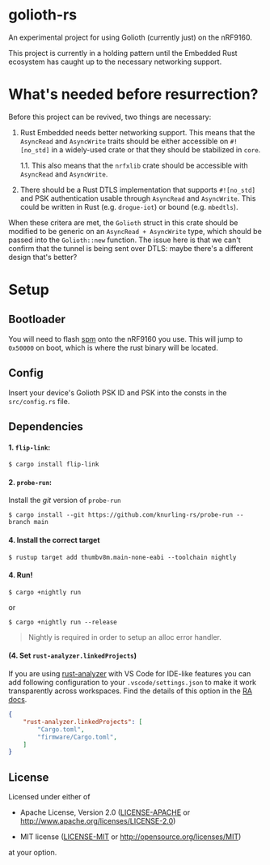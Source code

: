 # golioth-rs

An experimental project for using Golioth (currently just) on the nRF9160.

This project is currently in a holding pattern until the Embedded Rust ecosystem has caught up to the necessary networking support.

# What's needed before resurrection? 

Before this project can be revived, two things are necessary:

1. Rust Embedded needs better networking support. This means that the `AsyncRead` and `AsyncWrite` traits
should be either accessible on `#![no_std]` in a widely-used crate or that they should be stabilized in `core`.

    1.1. This also means that the `nrfxlib` crate should be accessible with `AsyncRead` and `AsyncWrite`.

2. There should be a Rust DTLS implementation that supports `#![no_std]` and PSK authentication usable through `AsyncRead` and `AsyncWrite`. This could be written in Rust (e.g. `drogue-iot`) or bound (e.g. `mbedtls`).

When these critera are met, the `Golioth` struct in this crate should be modified to be generic on an `AsyncRead + AsyncWrite` type, which should be passed into the `Golioth::new` function. The issue here is that we can't confirm that the tunnel is being sent over DTLS: maybe there's a different design
that's better?

# Setup

## Bootloader

You will need to flash [spm](https://github.com/nrfconnect/sdk-nrf/tree/master/samples/spm) onto the nRF9160 you use.
This will jump to `0x50000` on boot, which is where the rust binary will be located.

## Config

Insert your device's Golioth PSK ID and PSK into the consts in the `src/config.rs` file.

## Dependencies

#### 1. `flip-link`:

```console
$ cargo install flip-link
```

#### 2. `probe-run`:

Install the *git* version of `probe-run`

```console
$ cargo install --git https://github.com/knurling-rs/probe-run --branch main
```

#### 4. Install the correct target

```console
$ rustup target add thumbv8m.main-none-eabi --toolchain nightly 
```

#### 4. Run!

```console
$ cargo +nightly run
```

or

```console
$ cargo +nightly run --release
```

> Nightly is required in order to setup an alloc error handler.


#### (4. Set `rust-analyzer.linkedProjects`)

If you are using [rust-analyzer] with VS Code for IDE-like features you can add following configuration to your `.vscode/settings.json` to make it work transparently across workspaces. Find the details of this option in the [RA docs].

```json
{
    "rust-analyzer.linkedProjects": [
        "Cargo.toml",
        "firmware/Cargo.toml",
    ]
} 
```

[RA docs]: https://rust-analyzer.github.io/manual.html#configuration
[rust-analyzer]: https://rust-analyzer.github.io/

## License

Licensed under either of

- Apache License, Version 2.0 ([LICENSE-APACHE](LICENSE-APACHE) or
  http://www.apache.org/licenses/LICENSE-2.0)

- MIT license ([LICENSE-MIT](LICENSE-MIT) or http://opensource.org/licenses/MIT)

at your option.
